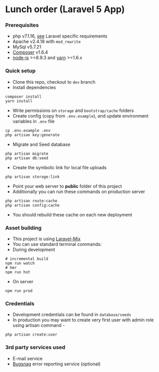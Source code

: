 # Lunch order (Laravel 5 App)

### Prerequisites 
* php v7.1.16, [see](https://laravel.com/docs/installation) Laravel specific requirements
* Apache v2.4.18 with ```mod_rewrite```
* MySql v5.7.21
* [Composer](https://getcomposer.org) v1.6.4
* [node-js](https://github.com/creationix/nvm) >=8.9.3 and [yarn](https://yarnpkg.com/en/) >=1.6.x

### Quick setup 
* Clone this repo, checkout to ```dev``` branch
* Install dependencies
```
composer install
yarn install
```
* Write permissions on ```storage``` and ```bootstrap/cache``` folders
* Create config (copy from ```.env.example```), and update environment variables in ```.env``` file
```
cp .env.example .env
php artisan key:generate
```
* Migrate and Seed database
```
php artisan migrate
php artisan db:seed
```
* Create the symbolic link for local file uploads
```
php artisan storage:link
```
* Point your web server to **public** folder of this project
* Additionally you can run these commands on production server
```
php artisan route:cache
php artisan config:cache
```
* You should rebuild these cache on each new deployment


### Asset building
* This project is using [Laravel-Mix](https://github.com/JeffreyWay/laravel-mix)
* You can use standard terminal commands:
* During development
```
# incremental build
npm run watch
# hmr
npm run hot
```
* On server
```
npm run prod
```

### Credentials
* Development credentials can be found in `database/seeds`
* In production you may want to create very first user with admin role using artisan command -
```
php artisan create:user
```

### 3rd party services used
* E-mail service
* [Bugsnag](https://www.bugsnag.com/) error reporting service (optional)
